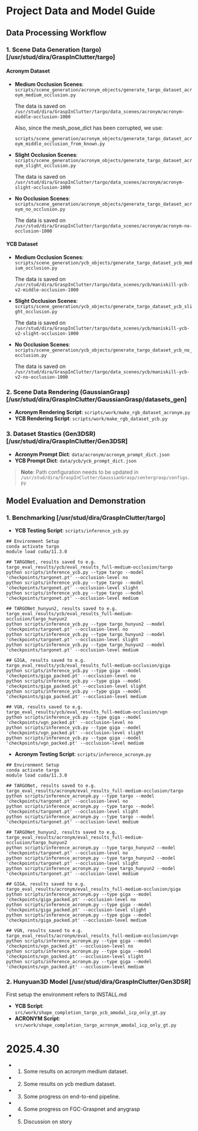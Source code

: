 # Project Data and Model Guide

## Data Processing Workflow

### 1. Scene Data Generation (targo) [/usr/stud/dira/GraspInClutter/targo]

#### Acronym Dataset

- **Medium Occlusion Scenes**: `scripts/scene_generation/acronym_objects/generate_targo_dataset_acroym_medium_occlusion.py`

  The data is saved on `/usr/stud/dira/GraspInClutter/targo/data_scenes/acronym/acronym-middle-occlusion-1000`

  Also, since the mesh_pose_dict has been corrupted, we use:

  `scripts/scene_generation/acronym_objects/generate_targo_dataset_acroym_middle_occlusion_from_known.py`

- **Slight Occlusion Scenes**: `scripts/scene_generation/acronym_objects/generate_targo_dataset_acroym_slight_occlusion.py`

  The data is saved on `/usr/stud/dira/GraspInClutter/targo/data_scenes/acronym/acronym-slight-occlusion-1000`

- **No Occlusion Scenes**: `scripts/scene_generation/acronym_objects/generate_targo_dataset_acroym_no_occlusion.py`

  The data is saved on `/usr/stud/dira/GraspInClutter/targo/data_scenes/acronym/acronym-no-occlusion-1000`

#### YCB Dataset

- **Medium Occlusion Scenes**: `scripts/scene_generation/ycb_objects/generate_targo_dataset_ycb_medium_occlusion.py`

  The data is saved on `/usr/stud/dira/GraspInClutter/targo/data_scenes/ycb/maniskill-ycb-v2-middle-occlusion-1000`

- **Slight Occlusion Scenes**: `scripts/scene_generation/ycb_objects/generate_targo_dataset_ycb_slight_occlusion.py`

  The data is saved on `/usr/stud/dira/GraspInClutter/targo/data_scenes/ycb/maniskill-ycb-v2-slight-occlusion-1000`

- **No Occlusion Scenes**: `scripts/scene_generation/ycb_objects/generate_targo_dataset_ycb_no_occlusion.py`

  The data is saved on `/usr/stud/dira/GraspInClutter/targo/data_scenes/ycb/maniskill-ycb-v2-no-occlusion-1000`

### 2. Scene Data Rendering (GaussianGrasp) [/usr/stud/dira/GraspInClutter/GaussianGrasp/datasets_gen]

- **Acronym Rendering Script**: `scripts/work/make_rgb_dataset_acronym.py`
- **YCB Rendering Script**: `scripts/work/make_rgb_dataset_ycb.py`

### 3. Dataset Stastics (Gen3DSR) [/usr/stud/dira/GraspInClutter/Gen3DSR]

- **Acronym Prompt Dict**: `data/acronym/acronym_prompt_dict.json`
- **YCB Prompt Dict**: `data/ycb/ycb_prompt_dict.json`

> **Note**: Path configuration needs to be updated in `/usr/stud/dira/GraspInClutter/GaussianGrasp/centergrasp/configs.py`

## Model Evaluation and Demonstration

### 1. Benchmarking [/usr/stud/dira/GraspInClutter/targo]

- **YCB Testing Script**: `scripts/inference_ycb.py`

```
## Environment Setup
conda activate targo
module load cuda/11.3.0

## TARGONet, results saved to e.g. targo_eval_results/ycb/eval_results_full-medium-occlusion/targo
python scripts/inference_ycb.py --type targo --model 'checkpoints/targonet.pt' --occlusion-level no
python scripts/inference_ycb.py --type targo --model 'checkpoints/targonet.pt' --occlusion-level slight
python scripts/inference_ycb.py --type targo --model 'checkpoints/targonet.pt' --occlusion-level medium

## TARGONet_hunyun2, results saved to e.g. targo_eval_results/ycb/eval_results_full-medium-occlusion/targo_hunyun2
python scripts/inference_ycb.py --type targo_hunyun2 --model 'checkpoints/targonet.pt' --occlusion-level no
python scripts/inference_ycb.py --type targo_hunyun2 --model 'checkpoints/targonet.pt' --occlusion-level slight
python scripts/inference_ycb.py --type targo_hunyun2 --model 'checkpoints/targonet.pt' --occlusion-level medium

## GIGA, results saved to e.g. targo_eval_results/ycb/eval_results_full-medium-occlusion/giga
python scripts/inference_ycb.py --type giga --model 'checkpoints/giga_packed.pt' --occlusion-level no
python scripts/inference_ycb.py --type giga --model 'checkpoints/giga_packed.pt' --occlusion-level slight
python scripts/inference_ycb.py --type giga --model 'checkpoints/giga_packed.pt' --occlusion-level medium

## VGN, results saved to e.g. targo_eval_results/ycb/eval_results_full-medium-occlusion/vgn
python scripts/inference_ycb.py --type giga --model 'checkpoints/vgn_packed.pt' --occlusion-level no
python scripts/inference_ycb.py --type giga --model 'checkpoints/vgn_packed.pt' --occlusion-level slight
python scripts/inference_ycb.py --type giga --model 'checkpoints/vgn_packed.pt' --occlusion-level medium
```

- **Acronym Testing Script**: `scripts/inference_acronym.py`

```
## Environment Setup
conda activate targo
module load cuda/11.3.0

## TARGONet, results saved to e.g. targo_eval_results/acronym/eval_results_full-medium-occlusion/targo
python scripts/inference_acronym.py --type targo --model 'checkpoints/targonet.pt' --occlusion-level no
python scripts/inference_acronym.py --type targo --model 'checkpoints/targonet.pt' --occlusion-level slight
python scripts/inference_acronym.py --type targo --model 'checkpoints/targonet.pt' --occlusion-level medium

## TARGONet_hunyun2, results saved to e.g. targo_eval_results/acronym/eval_results_full-medium-occlusion/targo_hunyun2
python scripts/inference_acronym.py --type targo_hunyun2 --model 'checkpoints/targonet.pt' --occlusion-level no
python scripts/inference_acronym.py --type targo_hunyun2 --model 'checkpoints/targonet.pt' --occlusion-level slight
python scripts/inference_acronym.py --type targo_hunyun2 --model 'checkpoints/targonet.pt' --occlusion-level medium

## GIGA, results saved to e.g. targo_eval_results/acronym/eval_results_full-medium-occlusion/giga
python scripts/inference_acronym.py --type giga --model 'checkpoints/giga_packed.pt' --occlusion-level no
python scripts/inference_acronym.py --type giga --model 'checkpoints/giga_packed.pt' --occlusion-level slight
python scripts/inference_acronym.py --type giga --model 'checkpoints/giga_packed.pt' --occlusion-level medium

## VGN, results saved to e.g. targo_eval_results/acronym/eval_results_full-medium-occlusion/vgn
python scripts/inference_acronym.py --type giga --model 'checkpoints/vgn_packed.pt' --occlusion-level no
python scripts/inference_acronym.py --type giga --model 'checkpoints/vgn_packed.pt' --occlusion-level slight
python scripts/inference_acronym.py --type giga --model 'checkpoints/vgn_packed.pt' --occlusion-level medium
```

### 2. Hunyuan3D Model [/usr/stud/dira/GraspInClutter/Gen3DSR]

First setup the environment refers to INSTALL.md

- **YCB Script**: `src/work/shape_completion_targo_ycb_amodal_icp_only_gt.py`
- **ACRONYM Script**: `src/work/shape_completion_targo_acronym_amodal_icp_only_gt.py`

# 2025.4.30

- 1. Some results on acronym medium dataset.
- 2. Some results on ycb medium dataset.
- 3. Some progress on end-to-end pipeline.
- 4. Some progress on FGC-Graspnet and anygrasp
- 5. Discussion on story